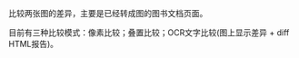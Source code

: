
比较两张图的差异，主要是已经转成图的图书文档页面。

目前有三种比较模式：像素比较；叠置比较；OCR文字比较(图上显示差异 + diff HTML报告)。

<!--
1. 键盘快捷键及其功能
|快捷键 | 功能（默认对A图，加Ctrl后同时针对A、B图）|
| ---     | ---      |
| PgUp| 上翻页 |
| PgDn    | 下翻页   |
| Left    | 左移     |
| Right   | 右移     |
| Up      | 上移     |
| Down    | 下移     |
| Shift + | 放大     |
| Shift - | 缩小     |
| tab     | 切换图层 |
 -->
